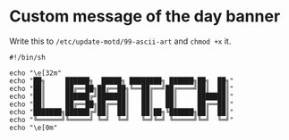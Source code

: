 # Custom message of the day banner

Write this to `/etc/update-motd/99-ascii-art` and `chmod +x` it.

```
#!/bin/sh
  
echo "\e[32m"
echo "██╗     ██████╗  █████╗ ████████╗ ██████╗██╗  ██╗"
echo "██║     ██╔══██╗██╔══██╗╚══██╔══╝██╔════╝██║  ██║"
echo "██║     ██████╔╝███████║   ██║   ██║     ███████║"
echo "██║     ██╔══██╗██╔══██║   ██║   ██║     ██╔══██║"
echo "███████╗██████╔╝██║  ██║   ██║██╗╚██████╗██║  ██║"
echo "╚══════╝╚═════╝ ╚═╝  ╚═╝   ╚═╝╚═╝ ╚═════╝╚═╝  ╚═╝"
echo "\e[0m"
```